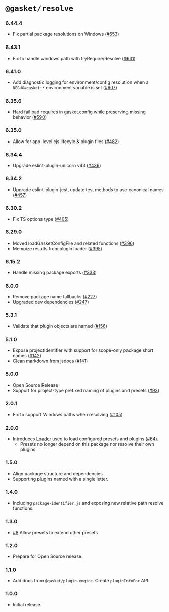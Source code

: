 # `@gasket/resolve`

### 6.44.4

- Fix partial package resolutions on Windows ([#653])

### 6.43.1

- Fix to handle windows path with tryRequire/Resolve ([#631])

### 6.41.0

- Add diagnostic logging for environment/config resolution when a
  `DEBUG=gasket:*` environment variable is set ([#607])

### 6.35.6

- Hard fail bad requires in gasket.config while preserving missing behavior
  ([#590])

### 6.35.0

- Allow for app-level cjs lifecyle & plugin files ([#482])

### 6.34.4

- Upgrade eslint-plugin-unicorn v43 ([#436])

### 6.34.2

- Upgrade eslint-plugin-jest, update test methods to use canonical names
  ([#457])

### 6.30.2

- Fix TS options type ([#405])

### 6.29.0

- Moved loadGasketConfigFile and related functions ([#396])
- Memoize results from plugin loader ([#395])

### 6.15.2

- Handle missing package exports ([#333])

### 6.0.0

- Remove package name fallbacks ([#227])
- Upgraded dev dependencies ([#247])

### 5.3.1

- Validate that plugin objects are named ([#156])

### 5.1.0

- Expose projectIdentifier with support for scope-only package short names
  ([#142])
- Clean markdown from jsdocs ([#141])

### 5.0.0

- Open Source Release
- Support for project-type prefixed naming of plugins and presets ([#93])

### 2.0.1

- Fix to support Windows paths when resolving ([#105])

### 2.0.0

- Introduces [Loader] used to load configured presets and plugins ([#64]).
  - Presets no longer depend on this package nor resolve their own plugins.

### 1.5.0

- Align package structure and dependencies
- Supporting plugins named with a single letter.

### 1.4.0

- Including `package-identifier.js` and exposing new relative path resolve
  functions.

### 1.3.0

- [#8] Allow presets to extend other presets

### 1.2.0

- Prepare for Open Source release.

### 1.1.0

- Add docs from `@gasket/plugin-engine`. Create `pluginInfoFor` API.

### 1.0.0

- Initial release.

[#8]: https://github.com/godaddy/gasket/pull/8
[#64]: https://github.com/godaddy/gasket/pull/64
[#93]: https://github.com/godaddy/gasket/pull/93
[#105]: https://github.com/godaddy/gasket/pull/105
[#141]: https://github.com/godaddy/gasket/pull/141
[#142]: https://github.com/godaddy/gasket/pull/142
[#156]: https://github.com/godaddy/gasket/pull/156
[#227]: https://github.com/godaddy/gasket/pull/227
[#247]: https://github.com/godaddy/gasket/pull/247
[#333]: https://github.com/godaddy/gasket/pull/333
[#395]: https://github.com/godaddy/gasket/pull/395
[#396]: https://github.com/godaddy/gasket/pull/396
[#405]: https://github.com/godaddy/gasket/pull/405
[#436]: https://github.com/godaddy/gasket/pull/436
[#457]: https://github.com/godaddy/gasket/pull/457
[#482]: https://github.com/godaddy/gasket/pull/482
[#590]: https://github.com/godaddy/gasket/pull/590
[#607]: https://github.com/godaddy/gasket/pull/607
[#631]: https://github.com/godaddy/gasket/pull/631
[#653]: https://github.com/godaddy/gasket/pull/653

[Loader]:/packages/gasket-resolve/docs/api.md#loader
